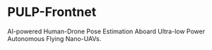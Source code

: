 # PULP-Frontnet
AI-powered Human-Drone Pose Estimation Aboard Ultra-low Power Autonomous Flying Nano-UAVs.

